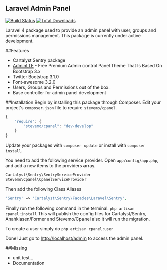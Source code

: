 ## Laravel Admin Panel

[![Build Status](https://travis-ci.org/stevemo/cpanel.png)](https://travis-ci.org/stevemo/cpanel)
[![Total Downloads](https://poser.pugx.org/stevemo/cpanel/d/total.png)](https://packagist.org/packages/stevemo/cpanel)

Laravel 4 package used to provide an admin panel with user, groups and permissions management.
This package is currently under active development.

##Features
* Cartalyst Sentry package
* [AdminLTE](https://github.com/almasaeed2010/AdminLTE) - Free Premium Admin control Panel Theme That Is Based On Bootstrap 3.x
* Twitter Bootstrap 3.1.0
* Font-awesome 3.2.0
* Users, Groups and Permissions out of the box.
* Base controller for admin panel development

##Installation
Begin by installing this package through Composer. Edit your project's `composer.json` file to require `stevemo/cpanel`.

```javascript
{
    "require": {
        "stevemo/cpanel": "dev-develop"
    }
}
```

Update your packages with `composer update` or install with `composer install`.

You need to add the following service provider. 
Open `app/config/app.php`, and add a new items to the providers array.

```php
Cartalyst\Sentry\SentryServiceProvider
Stevemo\Cpanel\CpanelServiceProvider
```

Then add the following Class Aliases
```php
'Sentry' => 'Cartalyst\Sentry\Facades\Laravel\Sentry',
```

Finally run the following command in the terminal. `php artisan cpanel:install`
This will publish the config files for Cartalyst/Sentry, Anahkiasen/Former and Stevemo/Cpanel also it will run the migration.

To create a user simply do `php artisan cpanel:user`

Done! Just go to [http://localhost/admin](http://localhost/admin) to access the admin panel.

##Missing
* unit test…
* Documentation
